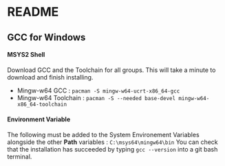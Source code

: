 # README
## GCC for Windows
#### MSYS2 Shell
Download GCC and the Toolchain for all groups. This will take a minute to download and finish installing.
- Mingw-w64 GCC : `pacman -S mingw-w64-ucrt-x86_64-gcc`
- Mingw-w64 Toolchain : `pacman -S --needed base-devel mingw-w64-x86_64-toolchain`

#### Environment Variable
The following must be added to the System Environement Variables alongside the other **Path** variables : `C:\msys64\mingw64\bin`
You can check that the installation has succeeded by typing `gcc --version` into a git bash terminal.

